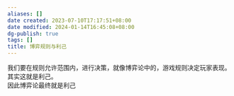 ```yaml
---
aliases: []
date created: 2023-07-10T17:17:51+08:00
date modified: 2024-01-14T16:45:08+08:00
dg-publish: true
tags: []
title: 博弈规则与利己
---
```


我们要在规则允许范围内，进行决策，就像博弈论中的，游戏规则决定玩家表现。  
其实这就是利己。  
因此博弈论最终就是利己
